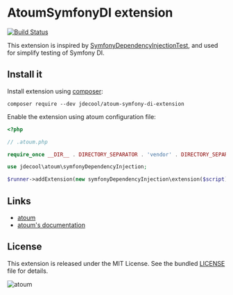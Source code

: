 # AtoumSymfonyDI extension

[![Build Status](https://travis-ci.org/jdecool/atoum-symfony-di.svg?branch=master)](https://travis-ci.org/jdecool/atoum-symfony-di)

This extension is inspired by [SymfonyDependencyInjectionTest](https://github.com/matthiasnoback/SymfonyDependencyInjectionTest),
and used for simplify testing of Symfony DI.

## Install it

Install extension using [composer](https://getcomposer.org):

```
composer require --dev jdecool/atoum-symfony-di-extension
```

Enable the extension using atoum configuration file:

```php
<?php

// .atoum.php

require_once __DIR__ . DIRECTORY_SEPARATOR . 'vendor' . DIRECTORY_SEPARATOR . 'autoload.php';

use jdecool\atoum\symfonyDependencyInjection;

$runner->addExtension(new symfonyDependencyInjection\extension($script));
```

## Links

* [atoum](http://atoum.org)
* [atoum's documentation](http://docs.atoum.org)

## License

This extension is released under the MIT License. See the bundled [LICENSE](LICENSE) file for details.

![atoum](http://atoum.org/images/logo/atoum.png)
